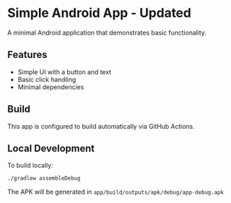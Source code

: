 # Simple Android App - Updated

A minimal Android application that demonstrates basic functionality.

## Features

- Simple UI with a button and text
- Basic click handling
- Minimal dependencies

## Build

This app is configured to build automatically via GitHub Actions.

## Local Development

To build locally:

```bash
./gradlew assembleDebug
```

The APK will be generated in `app/build/outputs/apk/debug/app-debug.apk` 